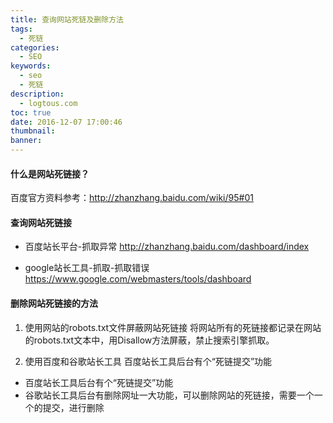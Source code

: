 ```yaml
---
title: 查询网站死链及删除方法
tags:
  - 死链
categories:
  - SEO
keywords:
  - seo
  - 死链
description:
  - logtous.com
toc: true
date: 2016-12-07 17:00:46
thumbnail:
banner:
---
```


#### 什么是网站死链接？
百度官方资料参考：http://zhanzhang.baidu.com/wiki/95#01

#### 查询网站死链接
* 百度站长平台-抓取异常
http://zhanzhang.baidu.com/dashboard/index

* google站长工具-抓取-抓取错误
https://www.google.com/webmasters/tools/dashboard

<!-- more -->
#### 删除网站死链接的方法
1. 使用网站的robots.txt文件屏蔽网站死链接
将网站所有的死链接都记录在网站的robots.txt文本中，用Disallow方法屏蔽，禁止搜索引擎抓取。

2. 使用百度和谷歌站长工具
百度站长工具后台有个“死链提交”功能
* 百度站长工具后台有个“死链提交”功能
* 谷歌站长工具后台有删除网址一大功能，可以删除网站的死链接，需要一个一个的提交，进行删除

